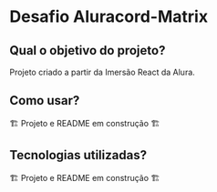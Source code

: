 # Desafio Aluracord-Matrix

## Qual o objetivo do projeto?

Projeto criado a partir da Imersão React da Alura.

## Como usar?

🏗️ Projeto e README em construção 🏗️

## Tecnologias utilizadas?

🏗️ Projeto e README em construção 🏗️
